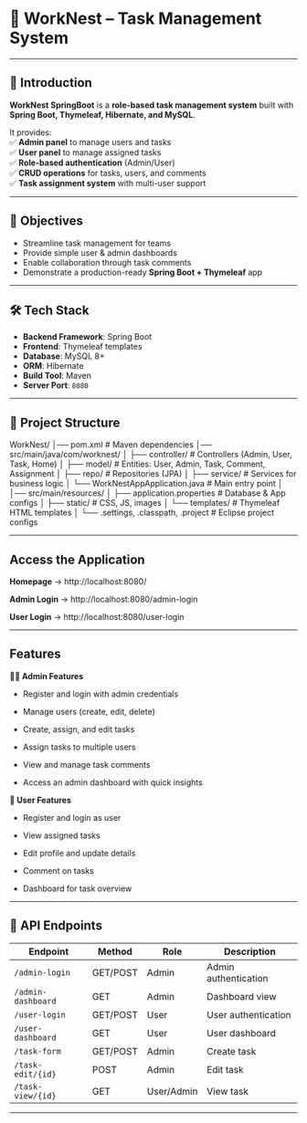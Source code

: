 # 🌟 WorkNest – Task Management System  

---

## 📖 Introduction  

**WorkNest SpringBoot** is a **role-based task management system** built with **Spring Boot, Thymeleaf, Hibernate, and MySQL**.  

It provides:  
✅ **Admin panel** to manage users and tasks  
✅ **User panel** to manage assigned tasks  
✅ **Role-based authentication** (Admin/User)  
✅ **CRUD operations** for tasks, users, and comments  
✅ **Task assignment system** with multi-user support  

---

## 🎯 Objectives  

- Streamline task management for teams  
- Provide simple user & admin dashboards  
- Enable collaboration through task comments  
- Demonstrate a production-ready **Spring Boot + Thymeleaf** app  

---

## 🛠️ Tech Stack  

- **Backend Framework**: Spring Boot  
- **Frontend**: Thymeleaf templates  
- **Database**: MySQL 8+  
- **ORM**: Hibernate   
- **Build Tool**: Maven  
- **Server Port**: `8080`  

---

## 📂 Project Structure  

WorkNest/
│── pom.xml                          # Maven dependencies
│── src/main/java/com/worknest/
│   ├── controller/                  # Controllers (Admin, User, Task, Home)
│   ├── model/                       # Entities: User, Admin, Task, Comment, Assignment
│   ├── repo/                        # Repositories (JPA)
│   ├── service/                     # Services for business logic
│   └── WorkNestAppApplication.java  # Main entry point
│
│── src/main/resources/
│   ├── application.properties       # Database & App configs
│   ├── static/                      # CSS, JS, images
│   └── templates/                   # Thymeleaf HTML templates
│
└── .settings, .classpath, .project  # Eclipse project configs

---

## Access the Application

**Homepage** → http://localhost:8080/

**Admin Login** → http://localhost:8080/admin-login

**User Login** → http://localhost:8080/user-login

---

## Features

**👨‍💼 Admin Features**

- Register and login with admin credentials

- Manage users (create, edit, delete)

- Create, assign, and edit tasks

- Assign tasks to multiple users

- View and manage task comments

- Access an admin dashboard with quick insights

**👤 User Features**

- Register and login as user

- View assigned tasks

- Edit profile and update details

- Comment on tasks

- Dashboard for task overview

---

## 📌 API Endpoints

| Endpoint           | Method   | Role       | Description          |
| ------------------ | -------- | ---------- | -------------------- |
| `/admin-login`     | GET/POST | Admin      | Admin authentication |
| `/admin-dashboard` | GET      | Admin      | Dashboard view       |
| `/user-login`      | GET/POST | User       | User authentication  |
| `/user-dashboard`  | GET      | User       | User dashboard       |
| `/task-form`       | GET/POST | Admin      | Create task          |
| `/task-edit/{id}`  | POST     | Admin      | Edit task            |
| `/task-view/{id}`  | GET      | User/Admin | View task            |

---









